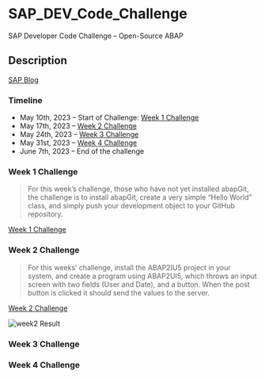 # SAP_DEV_Code_Challenge
SAP Developer Code Challenge – Open-Source ABAP 


## Description

[SAP Blog](https://blogs.sap.com/2023/05/10/sap-developer-code-challenge-open-source-abap/)

### Timeline

- May 10th, 2023 – Start of Challenge: [Week 1 Challenge](#week-1-challenge)
- May 17th, 2023 – [Week 2 Challenge](#week-2-challenge)
- May 24th, 2023 – [Week 3 Challenge](#week-3-challenge)
- May 31st, 2023 – [Week 4 Challenge](#week-4-challenge)
- June 7th, 2023 – End of the challenge

### Week 1 Challenge

>For this week’s challenge, those who have not yet installed abapGit, the challenge is to install abapGit, create a very simple “Hello World” class, and simply push your development object to your GitHub repository.  

[Week 1 Challenge](https://groups.community.sap.com/t5/application-development/sap-developer-code-challenge-open-source-abap-week-1/m-p/259306#M1284)

### Week 2 Challenge

>For this weeks’ challenge, install the ABAP2IU5 project in your system, and create a program using ABAP2UI5, which throws an input screen with two fields (User and Date), and a button.  When the post button is clicked it should send the values to the server.

[Week 2 Challenge](https://groups.community.sap.com/t5/application-development/sap-developer-code-challenge-open-source-abap-week-2/m-p/260727#M1372)

![week2 Result](assets/screenshots/screenshot_week2.png)

### Week 3 Challenge



### Week 4 Challenge

